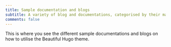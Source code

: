 ```yaml
---
title: Sample documentation and blogs
subtitle: A variety of blog and documentations, categorised by their major related subjects
comments: false
---
```


This is where you see the different sample documentations and blogs on how to utilise the Beautiful Hugo theme.